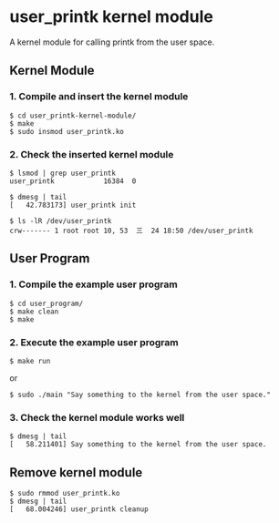 # user_printk kernel module
A kernel module for calling printk from the user space.

## Kernel Module

### 1. Compile and insert the kernel module
```
$ cd user_printk-kernel-module/
$ make
$ sudo insmod user_printk.ko
```

### 2. Check the inserted kernel module
```
$ lsmod | grep user_printk
user_printk            16384  0
```
```
$ dmesg | tail
[   42.783173] user_printk init
```
```
$ ls -lR /dev/user_printk
crw------- 1 root root 10, 53  三  24 18:50 /dev/user_printk
```

## User Program

### 1. Compile the example user program
```
$ cd user_program/
$ make clean
$ make
```

### 2. Execute the example user program
```
$ make run
```
or
```
$ sudo ./main "Say something to the kernel from the user space."
```

### 3. Check the kernel module works well
```
$ dmesg | tail
[   58.211401] Say something to the kernel from the user space.
```

## Remove kernel module
```
$ sudo rmmod user_printk.ko
$ dmesg | tail
[   68.004246] user_printk cleanup
```
